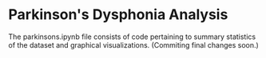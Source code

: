 <h1>Parkinson's Dysphonia Analysis</h1>

<p>The parkinsons.ipynb file consists of code pertaining to summary statistics of the dataset and graphical visualizations. (Commiting final changes soon.)</p>
